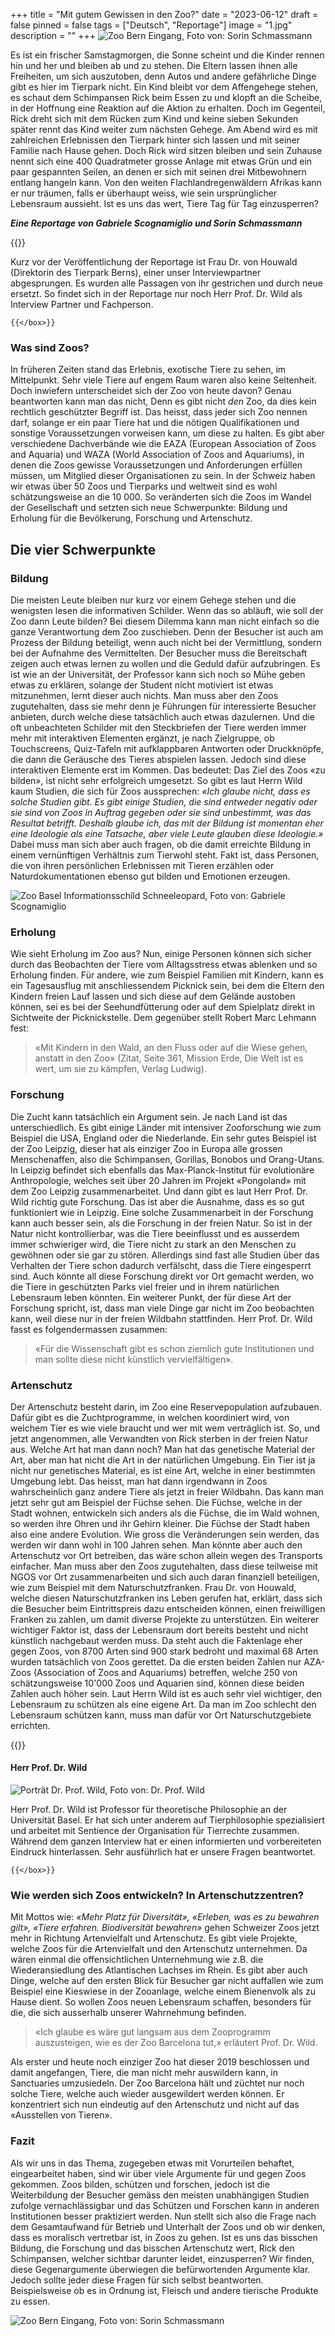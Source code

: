 +++
title = "Mit gutem Gewissen in den Zoo?"
date = "2023-06-12"
draft = false
pinned = false
tags = ["Deutsch", "Reportage"]
image = "1.jpg"
description = ""
+++
![Zoo Bern Eingang,  Foto von: Sorin Schmassmann](4.jpg)

Es ist ein frischer Samstagmorgen, die Sonne scheint und die Kinder rennen hin und her und bleiben ab und zu stehen. Die Eltern lassen ihnen alle Freiheiten, um sich auszutoben, denn Autos und andere gefährliche Dinge gibt es hier im Tierpark nicht. Ein Kind bleibt vor dem Affengehege stehen, es schaut dem Schimpansen Rick beim Essen zu und klopft an die Scheibe, in der Hoffnung eine Reaktion auf die Aktion zu erhalten. Doch im Gegenteil, Rick dreht sich mit dem Rücken zum Kind und keine sieben Sekunden später rennt das Kind weiter zum nächsten Gehege. Am Abend wird es mit zahlreichen Erlebnissen den Tierpark hinter sich lassen und mit seiner Familie nach Hause gehen. Doch Rick wird sitzen bleiben und sein Zuhause nennt sich eine 400 Quadratmeter grosse Anlage mit etwas Grün und ein paar gespannten Seilen, an denen er sich mit seinen drei Mitbewohnern entlang hangeln kann. Von den weiten Flachlandregenwäldern Afrikas kann er nur träumen, falls er überhaupt weiss, wie sein ursprünglicher Lebensraum aussieht. Ist es uns das wert, Tiere Tag für Tag einzusperren?

***Eine Reportage von Gabriele Scognamiglio und Sorin Schmassmann***

{{<box title="Bemerkung">}}

Kurz vor der Veröffentlichung der Reportage ist Frau Dr. von Houwald (Direktorin des Tierpark Berns), einer unser Interviewpartner abgesprungen. Es wurden alle Passagen von ihr gestrichen und durch neue ersetzt. So findet sich in der Reportage nur noch Herr Prof. Dr. Wild als Interview Partner und Fachperson.

`{{</box>}}`

### Was sind Zoos?

In früheren Zeiten stand das Erlebnis, exotische Tiere zu sehen, im Mittelpunkt. Sehr viele Tiere auf engem Raum waren also keine Seltenheit. Doch inwiefern unterscheidet sich der Zoo von heute davon? Genau beantworten kann man das nicht, Denn es gibt nicht *den* Zoo, da dies kein rechtlich geschützter Begriff ist. Das heisst, dass jeder sich Zoo nennen darf, solange er ein paar Tiere hat und die nötigen Qualifikationen und sonstige Voraussetzungen vorweisen kann, um diese zu halten. Es gibt aber verschiedene Dachverbände wie die EAZA (European Association of Zoos and Aquaria) und WAZA (World Association of Zoos and Aquariums), in denen die Zoos gewisse Voraussetzungen und Anforderungen erfüllen müssen, um Mitglied dieser Organisationen zu sein. In der Schweiz haben wir etwas über 50 Zoos und Tierparks und weltweit sind es wohl schätzungsweise an die 10 000. So veränderten sich die Zoos im Wandel der Gesellschaft und setzten sich neue Schwerpunkte: Bildung und Erholung für die Bevölkerung, Forschung und Artenschutz.

## Die vier Schwerpunkte

### Bildung

Die meisten Leute bleiben nur kurz vor einem Gehege stehen und die wenigsten lesen die informativen Schilder. Wenn das so abläuft, wie soll der Zoo dann Leute bilden? Bei diesem Dilemma kann man nicht einfach so die ganze Verantwortung dem Zoo zuschieben. Denn der Besucher ist auch am Prozess der Bildung beteiligt, wenn auch nicht bei der Vermittlung, sondern bei der Aufnahme des Vermittelten. Der Besucher muss die Bereitschaft zeigen auch etwas lernen zu wollen und die Geduld dafür aufzubringen.  Es ist wie an der Universität, der Professor kann sich noch so Mühe geben etwas zu erklären, solange der Student nicht motiviert ist etwas mitzunehmen, lernt dieser auch nichts. Man muss aber den Zoos zugutehalten, dass sie mehr denn je Führungen für interessierte Besucher anbieten, durch welche diese tatsächlich auch etwas dazulernen. Und die oft unbeachteten Schilder mit den Steckbriefen der Tiere werden immer mehr mit interaktiven Elementen ergänzt, je nach Zielgruppe, ob Touchscreens, Quiz-Tafeln mit aufklappbaren Antworten oder Druckknöpfe, die dann die Geräusche des Tieres abspielen lassen. Jedoch sind diese interaktiven Elemente erst im Kommen. Das bedeutet: Das Ziel des Zoos «zu bilden», ist nicht sehr erfolgreich umgesetzt. So gibt es laut Herrn Wild kaum Studien, die sich für Zoos aussprechen: *«Ich glaube nicht, dass es solche Studien gibt. Es gibt einige Studien, die sind entweder negativ oder sie sind von Zoos in Auftrag gegeben oder sie sind unbestimmt, was das Resultat betrifft. Deshalb glaube ich, das mit der Bildung ist momentan eher eine Ideologie als eine Tatsache, aber viele Leute glauben diese Ideologie.»* Dabei muss man sich aber auch fragen, ob die damit erreichte Bildung in einem vernünftigen Verhältnis zum Tierwohl steht. Fakt ist, dass Personen, die von ihren persönlichen Erlebnissen mit Tieren erzählen oder Naturdokumentationen ebenso gut bilden und Emotionen erzeugen.

![Zoo Basel Informationsschild Schneeleopard, Foto von: Gabriele Scognamiglio](2.jpg)

### Erholung

Wie sieht Erholung im Zoo aus? Nun, einige Personen können sich sicher durch das Beobachten der Tiere vom Alltagsstress etwas ablenken und so Erholung finden. Für andere, wie zum Beispiel Familien mit Kindern, kann es ein Tagesausflug mit anschliessendem Picknick sein, bei dem die Eltern den Kindern freien Lauf lassen und sich diese auf dem Gelände austoben können, sei es bei der Seehundfütterung oder auf dem Spielplatz direkt in Sichtweite der Picknickstelle. Dem gegenüber stellt Robert Marc Lehmann fest: 

> «Mit Kindern in den Wald, an den Fluss oder auf die Wiese gehen, anstatt in den Zoo» (Zitat, Seite 361, Mission Erde, Die Welt ist es wert, um sie zu kämpfen, Verlag Ludwig).

### Forschung

Die Zucht kann tatsächlich ein Argument sein. Je nach Land ist das unterschiedlich. Es gibt einige Länder mit intensiver Zooforschung wie zum Beispiel die USA, England oder die Niederlande. Ein sehr gutes Beispiel ist der Zoo Leipzig, dieser hat als einziger Zoo in Europa alle grossen Menschenaffen, also die Schimpansen, Gorillas, Bonobos und Orang-Utans. In Leipzig befindet sich ebenfalls das Max-Planck-Institut für evolutionäre Anthropologie, welches seit über 20 Jahren im Projekt «Pongoland» mit dem Zoo Leipzig zusammenarbeitet. Und dann gibt es laut Herr Prof. Dr. Wild richtig gute Forschung. Das ist aber die Ausnahme, dass es so gut funktioniert wie in Leipzig. Eine solche Zusammenarbeit in der Forschung kann auch besser sein, als die Forschung in der freien Natur. So ist in der Natur nicht kontrollierbar, was die Tiere beeinflusst und es ausserdem immer schwieriger wird, die Tiere nicht zu stark an den Menschen zu gewöhnen oder sie gar zu stören. Allerdings sind fast alle Studien über das Verhalten der Tiere schon dadurch verfälscht, dass die Tiere eingesperrt sind. Auch könnte all diese Forschung direkt vor Ort gemacht werden, wo die Tiere in geschützten Parks viel freier und in ihrem natürlichen Lebensraum leben könnten. Ein weiterer Punkt, der für diese Art der Forschung spricht, ist, dass man viele Dinge gar nicht im Zoo beobachten kann, weil diese nur in der freien Wildbahn stattfinden. Herr Prof. Dr. Wild fasst es folgendermassen zusammen: 

> «Für die Wissenschaft gibt es schon ziemlich gute Institutionen und man sollte diese nicht künstlich vervielfältigen».

### Artenschutz

Der Artenschutz besteht darin, im Zoo eine Reservepopulation aufzubauen. Dafür gibt es die Zuchtprogramme, in welchen koordiniert wird, von welchem Tier es wie viele braucht und wer mit wem verträglich ist. So, und jetzt angenommen, alle Verwandten von Rick sterben in der freien Natur aus. Welche Art hat man dann noch? Man hat das genetische Material der Art, aber man hat nicht die Art in der natürlichen Umgebung. Ein Tier ist ja nicht nur genetisches Material, es ist eine Art, welche in einer bestimmten Umgebung lebt. Das heisst, man hat dann irgendwann in Zoos wahrscheinlich ganz andere Tiere als jetzt in freier Wildbahn. Das kann man jetzt sehr gut am Beispiel der Füchse sehen. Die Füchse, welche in der Stadt wohnen, entwickeln sich anders als die Füchse, die im Wald wohnen, so werden ihre Ohren und ihr Gehirn kleiner. Die Füchse der Stadt haben also eine andere Evolution. Wie gross die Veränderungen sein werden, das werden wir dann wohl in 100 Jahren sehen. Man könnte aber auch den Artenschutz vor Ort betreiben, das wäre schon allein wegen des Transports einfacher. Man muss aber den Zoos zugutehalten, dass diese teilweise mit NGOS vor Ort zusammenarbeiten und sich auch daran finanziell beteiligen, wie zum Beispiel mit dem Naturschutzfranken. Frau Dr. von Houwald, welche diesen Naturschutzfranken ins Leben gerufen hat, erklärt, dass sich die Besucher beim Eintrittspreis dazu entscheiden können, einen freiwilligen Franken zu zahlen, um damit diverse Projekte zu unterstützen. Ein weiterer wichtiger Faktor ist, dass der Lebensraum dort bereits besteht und nicht künstlich nachgebaut werden muss. Da steht auch die Faktenlage eher gegen Zoos, von 8700 Arten sind 900 stark bedroht und maximal 68 Arten wurden tatsächlich von Zoos gerettet. Da die ersten beiden Zahlen nur AZA-Zoos (Association of Zoos and Aquariums) betreffen, welche 250 von schätzungsweise 10'000 Zoos und Aquarien sind, können diese beiden Zahlen auch höher sein. Laut Herrn Wild ist es auch sehr viel wichtiger, den Lebensraum zu schützen als eine eigene Art. Da man im Zoo schlecht den Lebensraum schützen kann, muss man dafür vor Ort Naturschutzgebiete errichten.

{{<box>}}

#### Herr Prof. Dr. Wild

![Porträt Dr. Prof. Wild, Foto von: Dr. Prof. Wild](3.jpg)

Herr Prof. Dr. Wild ist Professor für theoretische Philosophie an der Universität Basel. Er hat sich unter anderem auf Tierphilosophie spezialisiert und arbeitet mit Sentience der Organisation für Tierrechte zusammen. Während dem ganzen Interview hat er einen informierten und vorbereiteten Eindruck hinterlassen. Sehr ausführlich hat er unsere Fragen beantwortet.

`{{</box>}}`

### Wie werden sich Zoos entwickeln? In Artenschutzzentren?

Mit Mottos wie: *«Mehr Platz für Diversität», «Erleben, was es zu bewahren gilt», «Tiere erfahren. Biodiversität bewahren»* gehen Schweizer Zoos jetzt mehr in Richtung Artenvielfalt und Artenschutz. Es gibt viele Projekte, welche Zoos für die Artenvielfalt und den Artenschutz unternehmen. Da wären einmal die offensichtlichen Unternehmung wie z.B. die Wiederansiedlung des Atlantischen Lachses im Rhein. Es gibt aber auch Dinge, welche auf den ersten Blick für Besucher gar nicht auffallen wie zum Beispiel eine Kieswiese in der Zooanlage, welche einem Bienenvolk als zu Hause dient. So wollen Zoos neuen Lebensraum schaffen, besonders für die, die sich ausserhalb unserer Wahrnehmung befinden.

> «Ich glaube es wäre gut langsam aus dem Zooprogramm auszusteigen, wie es der Zoo Barcelona tut,» erläutert Prof. Dr. Wild.

Als erster und heute noch einziger Zoo hat dieser 2019 beschlossen und damit angefangen, Tiere, die man nicht mehr auswildern kann, in Sanctuaries umzusiedeln. Der Zoo Barcelona hält und züchtet nur noch solche Tiere, welche auch wieder ausgewildert werden können. Er konzentriert sich nun eindeutig auf den Artenschutz und nicht auf das «Ausstellen von Tieren».

### Fazit

Als wir uns in das Thema, zugegeben etwas mit Vorurteilen behaftet, eingearbeitet haben, sind wir über viele Argumente für und gegen Zoos gekommen. Zoos bilden, schützen und forschen, jedoch ist die Weiterbildung der Besucher gemäss den meisten unabhängigen Studien zufolge vernachlässigbar und das Schützen und Forschen kann in anderen Institutionen besser praktiziert werden. Nun stellt sich also die Frage nach dem Gesamtaufwand für Betrieb und Unterhalt der Zoos und ob wir denken, dass es moralisch vertretbar ist, in Zoos zu gehen. Ist es uns das bisschen Bildung, die Forschung und das bisschen Artenschutz wert, Rick den Schimpansen, welcher sichtbar darunter leidet, einzusperren? Wir finden, diese Gegenargumente überwiegen die befürwortenden Argumente klar. Jedoch sollte jeder diese Fragen für sich selbst beantworten. Beispielsweise ob es in Ordnung ist, Fleisch und andere tierische Produkte zu essen.

![Zoo Bern Eingang,  Foto von: Sorin Schmassmann](4.jpg)